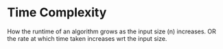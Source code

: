 # Time Complexity

 How the runtime of an algorithm grows as the input size (n) increases. OR the rate at which time taken increases wrt the input size.

